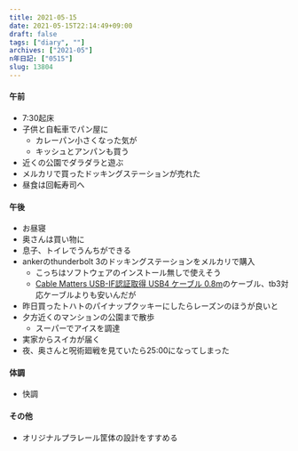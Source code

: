 ```yaml
---
title: 2021-05-15
date: 2021-05-15T22:14:49+09:00
draft: false
tags: ["diary", ""]
archives: ["2021-05"]
n年日記: ["0515"]
slug: 13804
---
```

#### 午前
- 7:30起床
- 子供と自転車でパン屋に
  - カレーパン小さくなった気が
  - キッシュとアンパンも買う
- 近くの公園でダラダラと遊ぶ
- メルカリで買ったドッキングステーションが売れた
- 昼食は回転寿司へ
#### 午後
- お昼寝
- 奥さんは買い物に
- 息子、トイレでうんちができる
- ankerのthunderbolt 3のドッキングステーションをメルカリで購入
  - こっちはソフトウェアのインストール無しで使えそう
  - [Cable Matters USB-IF認証取得 USB4 ケーブル 0.8m](https://www.amazon.co.jp/dp/B08Q79BY1X/)のケーブル、tb3対応ケーブルよりも安いんだが
- 昨日買ったトハトのパイナップクッキーにしたらレーズンのほうが良いと
- 夕方近くのマンションの公園まで散歩
  - スーパーでアイスを調達
- 実家からスイカが届く
- 夜、奥さんと呪術廻戦を見ていたら25:00になってしまった
#### 体調
- 快調
#### その他
- オリジナルプラレール筐体の設計をすすめる
